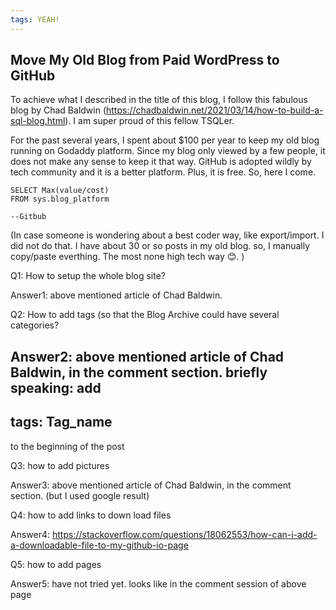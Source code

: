 ```yaml
---
tags: YEAH!
---
```


## Move My Old Blog from Paid WordPress to GitHub

To achieve what I described in the title of this blog, I follow this fabulous blog by Chad Baldwin   (https://chadbaldwin.net/2021/03/14/how-to-build-a-sql-blog.html). I am super proud of this fellow TSQLer.

For the past several years, I spent about $100 per year to keep my old blog running on Godaddy platform. 
Since my blog only viewed by a few people, it does not make any sense to keep it that way. GitHub is adopted wildly by tech community and it is a better platform. Plus, it is free. So, here I come.

 ```tsql
 SELECT Max(value/cost)
 FROM sys.blog_platform
 
 --Gitbub
 ```


(In case someone is wondering about a best coder way, like export/import. I did not do that. I have about 30 or so posts in my old blog. so, I manually copy/paste everthing. The most none high tech way 😊.  )

Q1: How to setup the whole blog site? 

Answer1:          above mentioned article of Chad Baldwin.

Q2: How to add tags (so that the Blog Archive could have several categories? 

Answer2:          above mentioned article of Chad Baldwin, in the comment section. briefly speaking: add 
---
tags:  Tag_name
---
to the beginning of the post

Q3: how to add pictures 

Answer3: above mentioned article of Chad Baldwin, in the comment section. (but I used google result)

Q4: how to add links to down load files 

Answer4: https://stackoverflow.com/questions/18062553/how-can-i-add-a-downloadable-file-to-my-github-io-page

Q5: how to add pages

Answer5: have not tried yet. looks like in the comment session of above page

